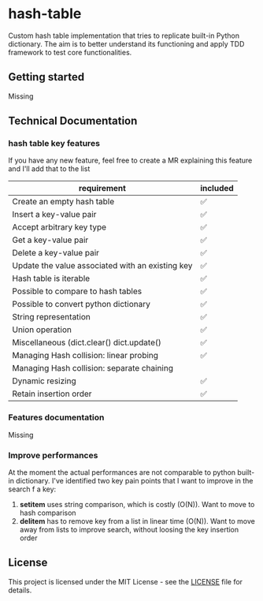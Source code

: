 # hash-table
Custom hash table implementation that tries to replicate built-in Python dictionary.
The aim is to better understand its functioning and apply TDD framework to test core functionalities.

## Getting started
Missing

## Technical Documentation

### hash table key features

If you have any new feature, feel free to create a MR explaining this feature and I'll add that to the list

| requirement                                      | included |  
|--------------------------------------------------|---------|
| Create an empty hash table                       | ✅       |
| Insert a key-value pair                          | ✅       | 
| Accept arbitrary key type                        | ✅       |
| Get a key-value pair                             | ✅       |
| Delete a key-value pair                          | ✅       |
| Update the value associated with an existing key | ✅       |
| Hash table is iterable                           | ✅       |
| Possible to compare to hash tables               | ✅       |
| Possible to convert python dictionary            | ✅       |
| String representation                            | ✅       |
| Union operation                                  | ✅       |
| Miscellaneous (dict.clear() dict.update()        | ✅       |
| Managing Hash collision: linear probing          | ✅       |
| Managing Hash collision: separate chaining       |         |
| Dynamic resizing                                 | ✅       |
| Retain insertion order                           | ✅       |

### Features documentation
Missing

### Improve performances
At the moment the actual performances are not comparable to python built-in dictionary.
I've identified two key pain points that I want to improve in the search f a key:
1. __setitem__ uses string comparison, which is costly (O(N)). Want to move to hash comparison
2. __delitem__ has to remove key from a list in linear time  (O(N)). Want to move away from lists to improve search, without loosing the key insertion order

## License

This project is licensed under the MIT License - see the [LICENSE](LICENSE) file for details.